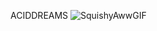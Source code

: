 ACIDDREAMS
![SquishyAwwGIF](https://user-images.githubusercontent.com/82751554/168826212-e631e1cb-e05b-4428-9ce4-09144e9e1203.gif)
